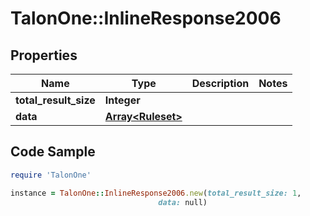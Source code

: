 # TalonOne::InlineResponse2006

## Properties

Name | Type | Description | Notes
------------ | ------------- | ------------- | -------------
**total_result_size** | **Integer** |  | 
**data** | [**Array&lt;Ruleset&gt;**](Ruleset.md) |  | 

## Code Sample

```ruby
require 'TalonOne'

instance = TalonOne::InlineResponse2006.new(total_result_size: 1,
                                 data: null)
```


